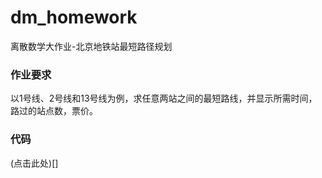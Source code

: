 # dm_homework
离散数学大作业-北京地铁站最短路径规划
### 作业要求
以1号线、2号线和13号线为例，求任意两站之间的最短路线，并显示所需时间，路过的站点数，票价。
### 代码
(点击此处)[]
